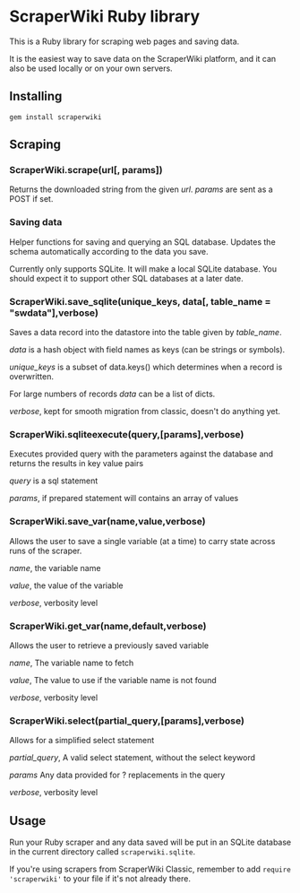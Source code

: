 # ScraperWiki Ruby library

This is a Ruby library for scraping web pages and saving data.

It is the easiest way to save data on the ScraperWiki platform, and it
can also be used locally or on your own servers.

## Installing

```
gem install scraperwiki
```

## Scraping

### ScraperWiki.scrape(url[, params])

Returns the downloaded string from the given *url*. *params* are sent as a POST if set.

### Saving data

Helper functions for saving and querying an SQL database. Updates the schema
automatically according to the data you save.

Currently only supports SQLite. It will make a local SQLite database.
You should expect it to support other SQL databases at a later date.

### ScraperWiki.save\_sqlite(unique\_keys, data[, table\_name = "swdata"],verbose)

Saves a data record into the datastore into the table given
by *table_name*.

*data* is a hash object with field names as keys (can be strings or symbols).

*unique_keys* is a subset of data.keys() which determines when a record is
overwritten.

For large numbers of records *data* can be a list of dicts.

*verbose*, kept for smooth migration from classic, doesn't do anything yet.

### ScraperWiki.sqliteexecute(query,[params],verbose)

Executes provided query with the parameters against the database and returns the results in key value pairs

*query* is a sql statement

*params*, if prepared statement will contains an array of values

### ScraperWiki.save\_var(name,value,verbose)

Allows the user to save a single variable (at a time) to carry state across runs of the scraper.

*name*, the variable name

*value*, the value of the variable

*verbose*, verbosity level

### ScraperWiki.get\_var(name,default,verbose)

Allows the user to retrieve a previously saved variable

*name*, The variable name to fetch

*value*, The value to use if the variable name is not found

*verbose*, verbosity level

### ScraperWiki.select(partial\_query,[params],verbose)

Allows for a simplified select statement

*partial_query*, A valid select statement, without the select keyword

*params* Any data provided for ? replacements in the query

*verbose*, verbosity level

## Usage

Run your Ruby scraper and any data saved will be put in an SQLite database in the current directory called `scraperwiki.sqlite`.

If you're using scrapers from ScraperWiki Classic, remember to add `require 'scraperwiki'` to your file if it's not already there.
